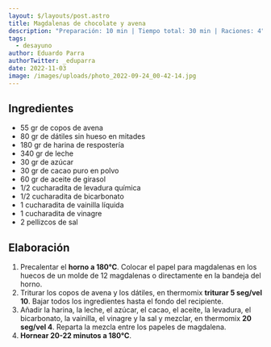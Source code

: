 ```yaml
---
layout: $/layouts/post.astro
title: Magdalenas de chocolate y avena
description: "Preparación: 10 min | Tiempo total: 30 min | Raciones: 4"
tags:
  - desayuno
author: Eduardo Parra
authorTwitter: _eduparra
date: 2022-11-03
image: /images/uploads/photo_2022-09-24_00-42-14.jpg
---
```

## Ingredientes

* 55 gr de copos de avena 
* 80 gr de dátiles sin hueso en mitades
* 180 gr de harina de respostería
* 340 gr de leche
* 30 gr de azúcar
* 30 gr de cacao puro en polvo
* 60 gr de aceite de girasol
* 1/2 cucharadita de levadura química
* 1/2 cucharadita de bicarbonato
* 1 cucharadita de vainilla líquida
* 1 cucharadita de vinagre
* 2 pellizcos de sal

## Elaboración

1. Precalentar el **horno a 180°C**. Colocar el papel para magdalenas en los huecos de un molde de 12 magdalenas o directamente en la bandeja del horno.
2. Triturar los copos de avena y los dátiles, en thermomix **triturar 5 seg/vel 10**. Bajar todos los ingredientes hasta el fondo del recipiente.
3. Añadir la harina, la leche, el azúcar, el cacao, el aceite, la levadura, el bicarbonato, la vainilla, el vinagre y la sal y mezclar, en thermomix **20 seg/vel 4**. Reparta la mezcla entre los papeles de magdalena.
4. **Hornear 20-22 minutos a 180°C**.